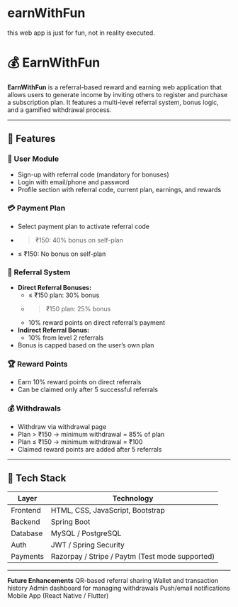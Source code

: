 # earnWithFun
this web app is just for fun, not in reality executed. 

# 💰 EarnWithFun

**EarnWithFun** is a referral-based reward and earning web application that allows users to generate income by inviting others to register and purchase a subscription plan. It features a multi-level referral system, bonus logic, and a gamified withdrawal process.

---

## 🚀 Features

### 👥 User Module
- Sign-up with referral code (mandatory for bonuses)
- Login with email/phone and password
- Profile section with referral code, current plan, earnings, and rewards

### 💳 Payment Plan
- Select payment plan to activate referral code
- > ₹150: 40% bonus on self-plan
- ≤ ₹150: No bonus on self-plan

### 🔗 Referral System
- **Direct Referral Bonuses:**
  - ≤ ₹150 plan: 30% bonus
  - > ₹150 plan: 25% bonus
  - 10% reward points on direct referral’s payment
- **Indirect Referral Bonus:**
  - 10% from level 2 referrals
- Bonus is capped based on the user’s own plan

### 🏆 Reward Points
- Earn 10% reward points on direct referrals
- Can be claimed only after 5 successful referrals

### 💰 Withdrawals
- Withdraw via withdrawal page
- Plan > ₹150 → minimum withdrawal = 85% of plan
- Plan ≤ ₹150 → minimum withdrawal = ₹100
- Claimed reward points are added after 5 referrals

---

## 🧱 Tech Stack

| Layer       | Technology              |
|-------------|--------------------------|
| Frontend    | HTML, CSS, JavaScript, Bootstrap |
| Backend     | Spring Boot    |
| Database    | MySQL / PostgreSQL       |
| Auth        | JWT / Spring Security    |
| Payments    | Razorpay / Stripe / Paytm (Test mode supported) |

---

**Future Enhancements**
QR-based referral sharing
Wallet and transaction history
Admin dashboard for managing withdrawals
Push/email notifications
Mobile App (React Native / Flutter)


